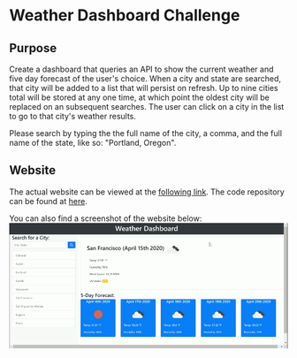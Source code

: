 # Weather Dashboard Challenge

## Purpose
Create a dashboard that queries an API to show the current weather and five day forecast of the user's choice. When a city and state are searched, that city will be added to a list that will persist on refresh. Up to nine cities total will be stored at any one time, at which point the oldest city will be replaced on an subsequent searches. The user can click on a city in the list to go to that city's weather results.

Please search by typing the the full name of the city, a comma, and the full name of the state, like so: "Portland, Oregon".

## Website
The actual website can be viewed at the [following link](https://aelisker.github.io/weather-dashboard/). The code repository can be found at [here](https://github.com/aelisker/weather-dashboard/).

You can also find a screenshot of the website below:
![weather-dashboard-gif](./assets/images/wd.gif)
